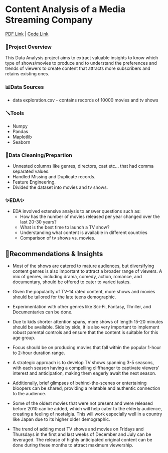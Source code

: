 # Content Analysis of a Media Streaming Company
[PDF Link]([https://www.example.com](https://github.com/abhishek-patro/projects/blob/main/EDA%20Analysis/Content%20Analysis%20of%20a%20Media%20Streaming%20Company/Content%20Analysis%20of%20a%20Media%20Streaming%20Company%20-%20Jupyter%20Notebook.pdf)) 
| [Code Link]([https://www.example.com](https://github.com/abhishek-patro/projects/blob/main/EDA%20Analysis/Content%20Analysis%20of%20a%20Media%20Streaming%20Company/Content%20Analysis%20of%20a%20Media%20Streaming%20Company.ipynb))
### 📌Project Overview
This Data Analysis project aims to extract valuable insights to know which type of shows/movies to produce and to understand the preferences and trends of viewers to create content that attracts more subscribers and retains existing ones.


### 📊Data Sources
- data exploration.csv - contains records of 10000 movies and tv shows

### 🪛Tools
- Numpy
- Pandas 
- Maplotlib
- Seaborn 


### 🫧Data Cleaning/Prepartion
- Unnested columns like genres, directors, cast etc... that had comma separated values.
- Handled Missing and Duplicate records.
- Feature Engineering.
- Divided the dataset into movies and tv shows.

### ✨EDA✨
- EDA involved extensive analysis to answer questions such as:
  - How has the number of movies released per year changed over the last 20-30 years?
  - What is the best time to launch a TV show?
  - Understanding what content is available in different countries
  - Comparison of tv shows vs. movies.


## 📱Recommendations & Insights

- Most of the shows are catered to mature audiences, but diversifying content genres is also important to attract a broader range of viewers. A mix of genres, including drama, comedy, action, romance, and documentary, should be offered to cater to varied tastes.

- Given the popularity of TV-14 rated content, more shows and movies should be tailored for the late teens demographic.

- Experimentation with other genres like Sci-Fi, Fantasy, Thriller, and Documentaries can be done.

- Due to kids shorter attention spans, more shows of length 15-20 minutes should be available. Side by side, it is also very important to implement robust parental controls and ensure that the content is suitable for this age group.

- Focus should be on producing movies that fall within the popular 1-hour to 2-hour duration range.

- A strategic approach is to develop TV shows spanning 3-5 seasons, with each season having a compelling cliffhanger to captivate viewers' interest and anticipation, making them eagerly await the next season.

- Additionally, brief glimpses of behind-the-scenes or entertaining bloopers can be shared, providing a relatable and authentic connection to the audience.

- Some of the oldest movies that were not present and were released before 2010 can be added, which will help cater to the elderly audience, creating a feeling of nostalgia. This will work especially well in a country like Japan due to its higher older demographic.

- The trend of adding most TV shows and movies on Fridays and Thursdays in the first and last weeks of December and July can be leveraged. The release of highly anticipated original content can be done during these months to attract maximum viewership.
